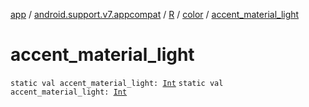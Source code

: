 [app](../../../index.md) / [android.support.v7.appcompat](../../index.md) / [R](../index.md) / [color](index.md) / [accent_material_light](.)

# accent_material_light

`static val accent_material_light: `[`Int`](https://kotlinlang.org/api/latest/jvm/stdlib/kotlin/-int/index.html)
`static val accent_material_light: `[`Int`](https://kotlinlang.org/api/latest/jvm/stdlib/kotlin/-int/index.html)